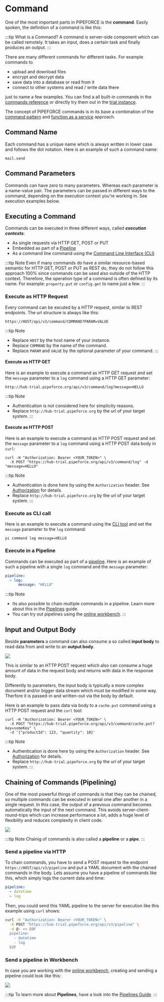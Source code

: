 # Command

One of the most important parts in PIPEFORCE is the **command**. Easily spoken, the definition of a command is like this:

:::tip What is a Command?
 A command is server-side component which can be called remotely. It takes an input, does a certain task and finally produces an output.
:::

There are many different commands for different tasks. For example commands to 
- upload and download files
- encrypt and decrypt data 
- save data into a database or read from it 
- connect to other systems and read / write data there

just to name a few examples. You can find a all built-in commands in the [commands reference](../api/commands) or directly try them out in the [trial instance](https://trial.pipeforce.org/#/commands).

The concept of PIPEFORCE commands is in its base a combination of the [command pattern](https://en.wikipedia.org/wiki/Command_pattern) and [function as a service](https://en.wikipedia.org/wiki/Function_as_a_service) approach. 

## Command Name
Each command has a unique name which is always written in lower case and follows the dot notation. Here is an example of such a command name:

```
mail.send
```

## Command Parameters
Commands can have zero to many parameters. Whereas each parameter is a name-value pair. The parameters can be passed in different ways to the command, depending on the execution context you're working in. See execution examples below.

## Executing a Command

Commands can be executed in three different ways, called ***execution contexts***:

- As single requests via HTTP GET, POST or PUT
- Embedded as part of a [Pipeline](../guides/pipeline)
- As a command line command using the [Command Line Interface (CLI)](../guids/../api/cli.md)

:::tip Note
Even if many commands do have a similar resource-based semantic for HTTP GET, POST or PUT as REST do, they do not follow this approach 100% since commands can be used also outside of the HTTP context. Therefore, the operation type of a command is often defined by its name. For example: `property.put` or `config.get` to name just a few.
:::

### Execute as HTTP Request
Every command can be excuted by a HTTP request, similar to REST endpoints. The url structure is always like this:

```
https://HOST/api/v3/command/COMMAND?PARAM=VALUE
```
:::tip Note
- Replace ``HOST`` by the host name of your instance.
- Replace ``COMMAND`` by the name of the command.
- Replace ``PARAM`` and ``VALUE`` by the optional parameter of your command.
:::

#### Execute as HTTP GET
Here is an example to execute a command as HTTP GET request and set the `message` parameter to a `log` command using a HTTP GET parameter:

```
http://hub-trial.pipeforce.org/api/v3/command/log?message=HELLO
```
:::tip Note
- Authentication is not considered here for simplicity reasons.
- Replace ``http://hub-trial.pipeforce.org`` by the url of your target system.
:::

#### Execute as HTTP POST
Here is an example to execute a command as HTTP POST request and set the `message` parameter to a `log` command using a HTTP POST data body in `curl`:

```
curl -H "Authorization: Bearer <YOUR_TOKEN>" \
  -X POST "https://hub-trial.pipeforce.org/api/v3/command/log" -d "message=HELLO"
```

:::tip Note
- Authentication is done here by using the `Authorization` header. See [Authorization](../guides/auth.md) for details.
- Replace ``http://hub-trial.pipeforce.org`` by the url of your target system.
:::

### Execute as CLI call
Here is an example to execute a command using the [CLI tool](../guides/../api/cli.md) and set the `message` parameter to the `log` command:

```
pi command log message=HELLO
```
### Execute in a Pipeline
Commands can be executed as part of a [pipeline](../guides/pipeline). Here is an example of such a pipeline with a single `log` command and the `message` parameter:

```yaml
pipeline:
  - log:
      message: "HELLO"
```

:::tip Note
 - Its also possible to chain multiple commands in a pipeline. Learn more about this in the [Pipelines](../guides/pipeline) guide.
 - You can try out pipelines using the [online workbench](https://trial.pipeforce.org/#/propertyeditor). 
:::

## Input and Output Body

Beside **parameters** a command can also consume a so called **input body** to read data from and write to an **output body**.

![](../img/command.png)

This is similar to an HTTP POST request which also can consume a huge amount of data in the request body and returns with data in the response body.

Differently to parameters, the input body is typically a more complex document and/or bigger data stream which must be modified in some way. Therfore it is passed-in and written-out via the body by default. 

Here is an example to pass data via body to a `cache.put` command using a HTTP POST request and the `curl` tool:

```
curl -H "Authorization: Bearer <YOUR_TOKEN>" \
  -X POST "https://hub-trial.pipeforce.org/api/v3/command/cache.put?key=someKey" \
  -d '{"productId": 123, "quantity": 10}'
```

:::tip Note
- Authentication is done here by using the `Authorization` header. See [Authorization](../guides/auth.md) for details.
- Replace ``http://hub-trial.pipeforce.org`` by the url of your target system.
:::

## Chaining of Commands (Pipelining)

One of the most powerful things of commands is that they can be chained, so multiple commands can be executed in serial one after another in a single request. In this case, the output of a previous command becomes automatically the input of the next command.
This avoids server-client-round-trips which can increase performance a lot, adds a huge level of flexibility and reduces complexity in client code.

![](../img/chaining.png)

:::tip Note
  Chainig of commands is also called a **pipeline** or a **pipe**. 
:::

### Send a pipeline via HTTP

To chain commands, you have to send a POST request to the endpoint ``https://HOST/api/v3/pipeline`` and put a YAML document with the chained commands in the body. Lets assume you have a pipeline of commands like this, which simply logs the current data and time:

```yaml
pipeline:
  - datetime
  - log
```

Then, you could send this YAML pipeline to the server for execution like this example using ``curl`` shows:

```bash
curl -H "Authorization: Bearer <YOUR_TOKEN>" \
  -X POST "https://hub-trial.pipeforce.org/api/v3/pipeline" \
  -d @- << EOF
  pipeline:
    - datetime
    - log
  EOF
```

### Send a pipeline in Workbench

In case you are working with the [online workbench](https://trial.pipeforce.org/#/propertyeditor), creating and sending a pipeline could look like this:

![](../img/online-workbench.png)

:::tip
  To learn more about **Pipelines**, have a look into the  [Pipelines Guide](../guides/pipeline).
:::